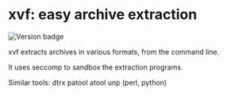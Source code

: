 # xvf: easy archive extraction

![Version badge](https://img.shields.io/crates/v/xvf.svg)

xvf extracts archives in various formats, from the command line.

It uses seccomp to sandbox the extraction programs.

Similar tools:
dtrx patool atool unp (perl, python)
